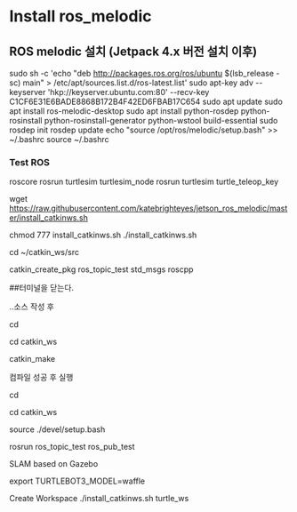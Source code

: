 # Install ros_melodic

## ROS melodic 설치 (Jetpack 4.x 버전 설치 이후)

sudo sh -c 'echo "deb http://packages.ros.org/ros/ubuntu $(lsb_release -sc) main" > /etc/apt/sources.list.d/ros-latest.list'
sudo apt-key adv --keyserver 'hkp://keyserver.ubuntu.com:80' --recv-key C1CF6E31E6BADE8868B172B4F42ED6FBAB17C654
sudo apt update
sudo apt install ros-melodic-desktop
sudo apt install python-rosdep python-rosinstall python-rosinstall-generator python-wstool build-essential
sudo rosdep init
rosdep update
echo "source /opt/ros/melodic/setup.bash" >> ~/.bashrc
source ~/.bashrc

### Test ROS 

roscore
rosrun turtlesim turtlesim_node
rosrun turtlesim turtle_teleop_key


wget https://raw.githubusercontent.com/katebrighteyes/jetson_ros_melodic/master/install_catkinws.sh

chmod 777 install_catkinws.sh
./install_catkinws.sh


cd ~/catkin_ws/src

catkin_create_pkg ros_topic_test std_msgs roscpp

##터미널을 닫는다.

..소스 작성 후

cd

cd catkin_ws

catkin_make

컴파일 성공 후 실행

cd

cd catkin_ws

source ./devel/setup.bash

rosrun ros_topic_test ros_pub_test




SLAM based on Gazebo

export TURTLEBOT3_MODEL=waffle

Create Workspace 
./install_catkinws.sh turtle_ws
